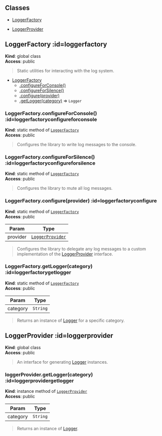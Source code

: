 ## Classes

* [LoggerFactory](#LoggerFactory) 

* [LoggerProvider](#LoggerProvider) 

## LoggerFactory :id=loggerfactory
**Kind**: global class  
**Access**: public  
>Static utilities for interacting with the log system.


* [LoggerFactory](#LoggerFactory)
    * [.configureForConsole()](#LoggerFactory.configureForConsole)
    * [.configureForSilence()](#LoggerFactory.configureForSilence)
    * [.configure(provider)](#LoggerFactory.configure)
    * [.getLogger(category)](#LoggerFactory.getLogger) ⇒ <code>Logger</code>

### LoggerFactory.configureForConsole() :id=loggerfactoryconfigureforconsole
**Kind**: static method of [<code>LoggerFactory</code>](#LoggerFactory)  
**Access**: public  
>Configures the library to write log messages to the console.

### LoggerFactory.configureForSilence() :id=loggerfactoryconfigureforsilence
**Kind**: static method of [<code>LoggerFactory</code>](#LoggerFactory)  
**Access**: public  
>Configures the library to mute all log messages.

### LoggerFactory.configure(provider) :id=loggerfactoryconfigure
**Kind**: static method of [<code>LoggerFactory</code>](#LoggerFactory)  
**Access**: public  

| Param | Type |
| --- | --- |
| provider | [<code>LoggerProvider</code>](#LoggerProvider) | 

>Configures the library to delegate any log messages to a custom
implementation of the [LoggerProvider](#LoggerProvider) interface.

### LoggerFactory.getLogger(category) :id=loggerfactorygetlogger
**Kind**: static method of [<code>LoggerFactory</code>](#LoggerFactory)  
**Access**: public  

| Param | Type |
| --- | --- |
| category | <code>String</code> | 

>Returns an instance of [Logger](Logger) for a specific category.

## LoggerProvider :id=loggerprovider
**Kind**: global class  
**Access**: public  
>An interface for generating [Logger](Logger) instances.

### loggerProvider.getLogger(category) :id=loggerprovidergetlogger
**Kind**: instance method of [<code>LoggerProvider</code>](#LoggerProvider)  
**Access**: public  

| Param | Type |
| --- | --- |
| category | <code>String</code> | 

>Returns an instance of [Logger](Logger).

